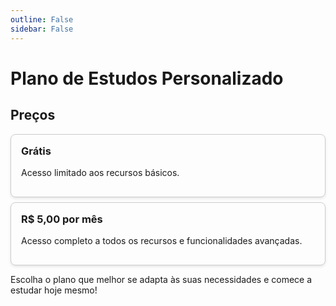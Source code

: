 ```yaml
---
outline: False
sidebar: False
---
```



# Plano de Estudos Personalizado

## Preços

<div class="card">
  <h3>Grátis</h3>
  <p>Acesso limitado aos recursos básicos.</p>
</div>

<div class="card">
  <h3>R$ 5,00 por mês</h3>
  <p>Acesso completo a todos os recursos e funcionalidades avançadas.</p>
</div>

Escolha o plano que melhor se adapta às suas necessidades e comece a estudar hoje mesmo!

<style>
  .card {
    border: 1px solid #ccc;
    border-radius: 8px;
    padding: 16px;
    margin: 8px 0;
    box-shadow: 0 2px 4px rgba(0, 0, 0, 0.1);
  }
  .card h3 {
    margin-top: 0;
  }
</style>
